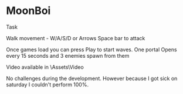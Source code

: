 # MoonBoi
Task

Walk movement - W/A/S/D or Arrows
Space bar to attack

Once games load you can press Play to start waves.
One portal Opens every 15 seconds and 3 enemies spawn from them

Video available in \Assets\Video

No challenges during the development. However because I got sick on saturday I couldn't perform 100%.
